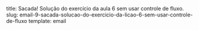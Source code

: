 title: Sacada! Solução do exercício da aula 6 sem usar controle de fluxo.
slug: email-9-sacada-solucao-do-exercicio-da-licao-6-sem-usar-controle-de-fluxo
template: email

